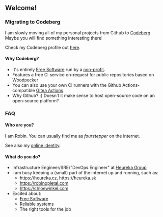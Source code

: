 ## Welcome!

### Migrating to Codeberg

I am slowly moving all of my personal projects from Github to [Codeberg](https://codeberg.org/). Maybe you will find something interesting there!

Check my Codeberg profile out [here](https://codeberg.org/fourstepper).

#### Why Codeberg?

- It's entirely [Free Software](https://writefreesoftware.org/learn) run by a [non-profit](https://docs.codeberg.org/getting-started/what-is-codeberg/#what-is-codeberg-e.v.%3F).
- Features a free CI service on-request for public repositories based on [Woodpecker](https://woodpecker-ci.org/)
- You can also use your own CI runners with the Github Actions-compatible [Gitea Actions](https://docs.gitea.com/usage/actions/overview)
- Why Github? :) Doesn't it make sense to host open-source code on an open-source platform?

### FAQ

#### Who are you?

I am Robin. You can usually find me as _fourstepper_ on the internet.

See also my [online identity](https://keyoxide.org/me%40robinopletal.com).

#### What do you do?

- Infrastructure Engineer/SRE/"DevOps Engineer" at [Heureka Group](https://heureka.group/cz-en/)
- I am busy keeping a (small) part of the internet up and running, such as:
  - https://heureka.cz, https://heureka.sk
  - https://robinopletal.com
  - https://chloewinkel.com
- Excited about:
  - [Free Software](https://writefreesoftware.org/learn)
  - Reliable systems
  - The right tools for the job
